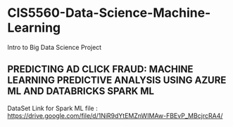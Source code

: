 # CIS5560-Data-Science-Machine-Learning

Intro to Big Data Science Project

## PREDICTING AD CLICK FRAUD:  MACHINE LEARNING PREDICTIVE ANALYSIS USING AZURE ML AND DATABRICKS SPARK ML

DataSet Link for Spark ML file : https://drive.google.com/file/d/1NiR9dYtEMZnWIMAw-FBEvP_MBcjrcRA4/
